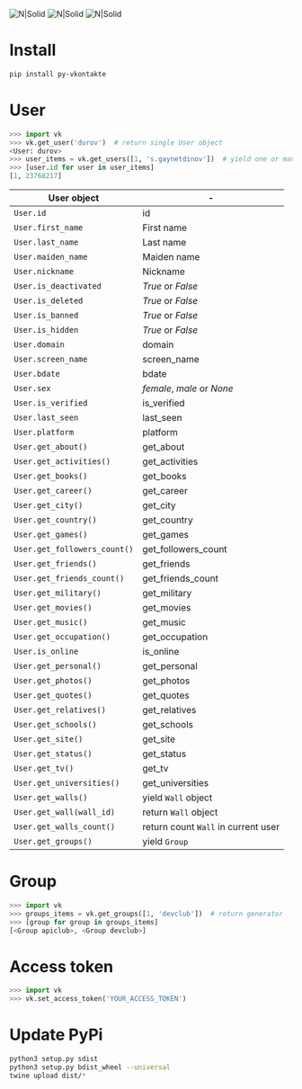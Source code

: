 ![N|Solid](https://img.shields.io/pypi/l/py-vkontakte.svg) ![N|Solid](https://img.shields.io/pypi/wheel/py-vkontakte.svg) ![N|Solid](https://img.shields.io/pypi/pyversions/py-vkontakte.svg)

# Install

```sh
pip install py-vkontakte
```

# User

```python
>>> import vk
>>> vk.get_user('durov')  # return single User object
<User: durov>
>>> user_items = vk.get_users([1, 's.gaynetdinov'])  # yield one or many User objects
>>> [user.id for user in user_items]
[1, 23768217]
```

| User object | - |
| ----------- | - |
| `User.id` | id |
| `User.first_name` | First name |
| `User.last_name` | Last name |
| `User.maiden_name` | Maiden name |
| `User.nickname` | Nickname |
| `User.is_deactivated` | *True* or *False* |
| `User.is_deleted` | *True* or *False* |
| `User.is_banned` | *True* or *False* |
| `User.is_hidden` | *True* or *False* |
| `User.domain` | domain |
| `User.screen_name` | screen_name |
| `User.bdate` | bdate |
| `User.sex` | *female*, *male* or *None* |
| `User.is_verified` | is_verified |
| `User.last_seen` | last_seen |
| `User.platform` | platform |
| `User.get_about()` | get_about |
| `User.get_activities()` | get_activities |
| `User.get_books()` | get_books |
| `User.get_career()` | get_career |
| `User.get_city()` | get_city |
| `User.get_country()` | get_country |
| `User.get_games()` | get_games |
| `User.get_followers_count()` | get_followers_count |
| `User.get_friends()` | get_friends |
| `User.get_friends_count()` | get_friends_count |
| `User.get_military()` | get_military |
| `User.get_movies()` | get_movies |
| `User.get_music()` | get_music |
| `User.get_occupation()` | get_occupation |
| `User.is_online` | is_online |
| `User.get_personal()` | get_personal |
| `User.get_photos()` | get_photos |
| `User.get_quotes()` | get_quotes |
| `User.get_relatives()` | get_relatives |
| `User.get_schools()` | get_schools |
| `User.get_site()` | get_site |
| `User.get_status()` | get_status |
| `User.get_tv()` | get_tv |
| `User.get_universities()` | get_universities |
| `User.get_walls()` | yield `Wall` object |
| `User.get_wall(wall_id)` | return `Wall` object |
| `User.get_walls_count()` | return count `Wall` in current user |
| `User.get_groups()` | yield `Group` |

# Group

```python
>>> import vk
>>> groups_items = vk.get_groups([1, 'devclub'])  # return generator
>>> [group for group in groups_items]
[<Group apiclub>, <Group devclub>]
```

# Access token

```python
>>> import vk
>>> vk.set_access_token('YOUR_ACCESS_TOKEN')
```


# Update PyPi

```sh
python3 setup.py sdist
python3 setup.py bdist_wheel --universal
twine upload dist/*
```
